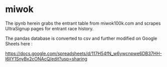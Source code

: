 # miwok
The ipynb herein grabs the entrant table from miwok100k.com and scrapes UltraSignup pages for entrant race history.

The pandas database is converted to csv and further modified on Google Sheets here : 

https://docs.google.com/spreadsheets/d/117H54fN_w6ywcnpwe6DB37HH-l6IlY1SnyBx2cONAcQ/edit?usp=sharing
